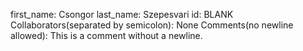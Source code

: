 first_name: Csongor
last_name: Szepesvari
id: BLANK
Collaborators(separated by semicolon): None
Comments(no newline allowed): This is a comment without a newline.

